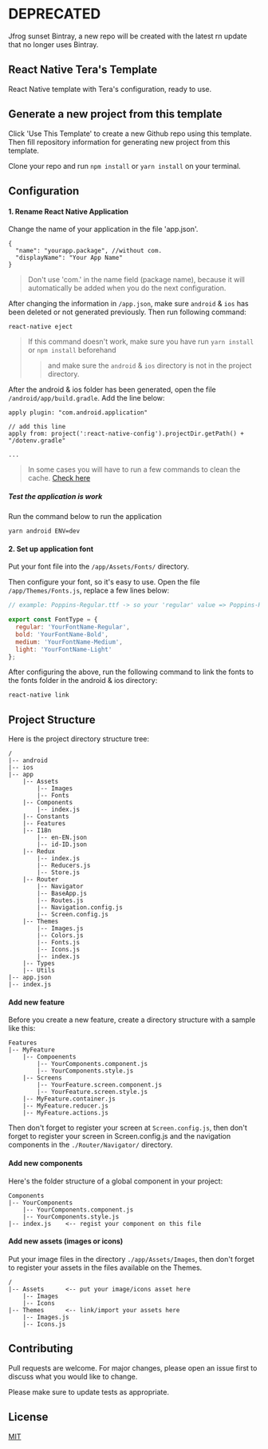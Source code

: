 # DEPRECATED
Jfrog sunset Bintray, a new repo will be created with the latest rn update that no longer uses Bintray.

## React Native Tera's Template 

React Native template with Tera's configuration, ready to use.

## Generate a new project from this template

Click 'Use This Template' to create a new Github repo using this template. Then fill repository information for generating new project from this template.

Clone your repo and run `npm install` or `yarn install` on your terminal.

## Configuration
#### 1. Rename React Native Application 
Change the name of your application in the file 'app.json'.

```json5
{
  "name": "yourapp.package", //without com.
  "displayName": "Your App Name"
}
```
> Don't use 'com.' in the name field (package name), because it will automatically be added when you do the next configuration.

After changing the information in `/app.json`, make sure `android` & `ios` has been deleted or not generated previously.
Then run following command:
```shell script
react-native eject
```
> If this command doesn't work, make sure you have run `yarn install` or `npm install` beforehand
>> and make sure the `android` & `ios` directory is not in the project directory.

After the android & ios folder has been generated, open the file `/android/app/build.gradle`. Add the line below:
```
apply plugin: "com.android.application"

// add this line
apply from: project(':react-native-config').projectDir.getPath() + "/dotenv.gradle"

...
```
> In some cases you will have to run a few commands to clean the cache. [Check here](https://gist.github.com/teukuraja/dc84052760367526e3d4310e1c42cb08)

##### Test the application is work
Run the command below to run the application
```shell script
yarn android ENV=dev
```

#### 2. Set up application font
Put your font file into the `/app/Assets/Fonts/` directory.

Then configure your font, so it's easy to use. Open the file `/app/Themes/Fonts.js`, replace a few lines below:
```js
// example: Poppins-Regular.ttf -> so your 'regular' value => Poppins-Regular

export const FontType = {
  regular: 'YourFontName-Regular', 
  bold: 'YourFontName-Bold',
  medium: 'YourFontName-Medium',
  light: 'YourFontName-Light'
};
```
After configuring the above, run the following command to link the fonts to the fonts folder in the android & ios directory:
```shell script
react-native link
```

## Project Structure
Here is the project directory structure tree:
```
/
|-- android
|-- ios
|-- app
    |-- Assets
        |-- Images
        |-- Fonts
    |-- Components
        |-- index.js
    |-- Constants
    |-- Features
    |-- I18n
        |-- en-EN.json
        |-- id-ID.json
    |-- Redux
        |-- index.js
        |-- Reducers.js
        |-- Store.js
    |-- Router
        |-- Navigator
        |-- BaseApp.js
        |-- Routes.js
        |-- Navigation.config.js
        |-- Screen.config.js
    |-- Themes
        |-- Images.js
        |-- Colors.js
        |-- Fonts.js
        |-- Icons.js
        |-- index.js
    |-- Types
    |-- Utils
|-- app.json
|-- index.js
```

#### Add new feature
Before you create a new feature, create a directory structure with a sample like this:
```
Features
|-- MyFeature
    |-- Compoenents
        |-- YourComponents.component.js
        |-- YourComponents.style.js
    |-- Screens
        |-- YourFeature.screen.component.js
        |-- YourFeature.screen.style.js
    |-- MyFeature.container.js
    |-- MyFeature.reducer.js
    |-- MyFeature.actions.js
```
Then don't forget to register your screen at `Screen.config.js`, then don't forget to register your screen in Screen.config.js and the navigation components in the `./Router/Navigator/` directory.

#### Add new components
Here's the folder structure of a global component in your project:
```
Components
|-- YourComponents
    |-- YourComponents.component.js
    |-- YourComponents.style.js
|-- index.js    <-- regist your component on this file
```

#### Add new assets (images or icons)
Put your image files in the directory `./app/Assets/Images`, then don't forget to register your assets in the files available on the Themes.
```
/
|-- Assets      <-- put your image/icons asset here
    |-- Images 
    |-- Icons 
|-- Themes      <-- link/import your assets here
    |-- Images.js
    |-- Icons.js
```

## Contributing
Pull requests are welcome. For major changes, please open an issue first to discuss what you would like to change.

Please make sure to update tests as appropriate.

## License
[MIT](https://choosealicense.com/licenses/mit/)

